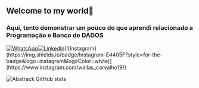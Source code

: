 <!-- Titulo do README -->
## Welcome to my world👋
### Aqui, tento demonstrar um pouco do que aprendi relacionado a Programação e Banco de DADOS
<!-- TAGs de Whats, LinkedIn e Insta -->
[![WhatsApp](https://img.shields.io/badge/WhatsApp-25D366?style=for-the-badge&logo=whatsapp&logoColor=white)](https://wa.me/5562991557759)[![LinkedIn](https://img.shields.io/badge/LinkedIn-0077B5?style=for-the-badge&logo=linkedin&logoColor=white)]([https://wa.me/5562991557759](https://www.linkedin.com/in/wallas-oliveira-carvalho-91679018a/))[![Instagram](https://img.shields.io/badge/Instagram-E4405F?style=for-the-badge&logo=instagram&logoColor=white)](https://www.instagram.com/wallas_carvalho19/)
<!-- Grafico -->
![Abatrack GitHub stats](https://github-readme-stats.vercel.app/api?username=Abatrack&show_icons=true&theme=dark)
